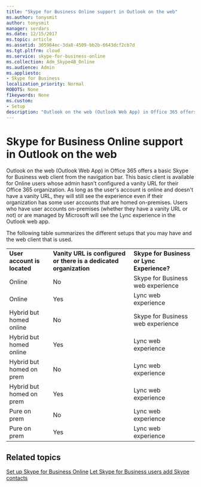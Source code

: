 ```yaml
---
title: "Skype for Business Online support in Outlook on the web"
ms.author: tonysmit
author: tonysmit
manager: serdars
ms.date: 12/15/2017
ms.topic: article
ms.assetid: 305984ec-3da8-4509-bb2b-6643dcf2cb7d
ms.tgt.pltfrm: cloud
ms.service: skype-for-business-online
ms.collection: Adm_Skype4B_Online
ms.audience: Admin
ms.appliesto:
- Skype for Business
localization_priority: Normal
ROBOTS: None
f1keywords: None
ms.custom:
- Setup
description: "Outlook on the web (Outlook Web App) in Office 365 offers a basic Skype for Business web client from the navigation bar. This basic client is available for Online users whose admin hasn't configured a vanity URL for their Office 365 organization. As long as the user's account is online and doesn't have a vanity URL, they will still see the experience even if their organization has some user accounts that are homed on-premises. Users who have user accounts on-premises (whether they have a vanity URL or not) or are managed by Microsoft will see the Lync experience in the Outlook web app."
---
```


# Skype for Business Online support in Outlook on the web

Outlook on the web (Outlook Web App) in Office 365 offers a basic Skype for Business web client from the navigation bar. This basic client is available for Online users whose admin hasn't configured a vanity URL for their Office 365 organization. As long as the user's account is online and doesn't have a vanity URL, they will still see the experience even if their organization has some user accounts that are homed on-premises. Users who have user accounts on-premises (whether they have a vanity URL or not) or are managed by Microsoft will see the Lync experience in the Outlook web app.
  
The following table summarizes the different setups that you may have and the web client that is used.
  
||||
|:-----|:-----|:-----|
|**User account is located** <br/> |**Vanity URL is configured or there is a dedicated organization** <br/> |**Skype for Business or Lync Experience?** <br/> |
|Online  <br/> |No  <br/> |Skype for Business web experience  <br/> |
|Online  <br/> |Yes  <br/> |Lync web experience  <br/> |
|Hybrid but homed online  <br/> |No  <br/> |Skype for Business web experience  <br/> |
|Hybrid but homed online  <br/> |Yes  <br/> |Lync web experience  <br/> |
|Hybrid but homed on prem  <br/> |No  <br/> |Lync web experience  <br/> |
|Hybrid but homed on prem  <br/> |Yes  <br/> |Lync web experience  <br/> |
|Pure on prem  <br/> |No  <br/> |Lync web experience  <br/> |
|Pure on prem  <br/> |Yes  <br/> |Lync web experience  <br/> |
   

## Related topics
[Set up Skype for Business Online](set-up-skype-for-business-online.md)
[Let Skype for Business users add Skype contacts](let-skype-for-business-users-add-skype-contacts.md)